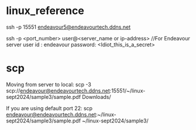 # linux_reference
ssh -p 15551 endeavour5@endeavourtech.ddns.net

ssh -p <port_number> user@<server_name or ip-address>
//For Endeavour server
user id : endeavour<n>
password: <Idiot_this_is_a_secret>

# scp
Moving from server to local:
scp -3 scp://endeavour@endeavourtech.ddns.net:15551/~/linux-sept2024/sample3/sample.pdf Downloads/

If you are using default port 22:
scp endeavour@endeavourtech.ddns.net:~/linux-sept2024/sample3/sample.pdf ~/linux-sept2024/sample3/
